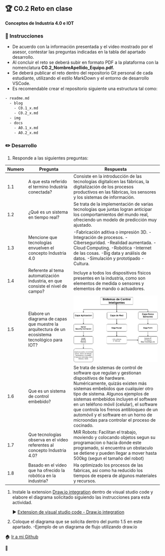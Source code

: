 ## :trophy: C0.2 Reto en clase

**Conceptos de Industria 4.0 e IOT**

### :blue_book: Instrucciones

- De acuerdo con la información presentada y el video mostrado por el asesor, contestar las preguntas indicadas en la tabla del apartado desarrollo.
- Al concluir el reto se deberá subir en formato PDF a la plataforma con la nomenclatura **C0.2_NombreApellido_Equipo.pdf.**
- Se deberá publicar el reto dentro del repositorio Git personal de cada estudiante, utilizando el estilo MarkDown y el entorno de desarrollo VSCode.
- Es recomendable crear el repositorio siguiente una estructura tal como:
```
- readme.md
  - blog
    - C0.1_x.md
    - C0.2_x.md
  - img
  - docs
    - A0.1_x.md
    - A0.2_x.md
```
  
### :pencil2: Desarrollo

1. Responde a las siguientes preguntas:

| Numero | Pregunta                                            | Respuesta  |
| ------ | --------------------------------------------------- | ---------  |
| 1.1      | A que esta referido el termino Industria conectada? | Consiste en la introducción de las tecnologías digitalicen las fábricas, la digitalización de los procesos productivos en las fábricas, los sensores y los sistemas de información.       |
| 1.2      | ¿Qué es un sistema en tiempo real?                  | Se trata de la implementación de varias tecnologías que juntas logran anticipar los comportamientos del mundo real, ofreciendo un modelo de predicción muy ajustado.           |
| 1.3      | Mencione que tecnologías envuelven el concepto Industria 4.0    |  -Fabricación aditiva o impresión 3D. -Integración de procesos. -Ciberseguridad. -Realidad aumentada. -Cloud Computing. -Robótica -Internet de las cosas. -Big data y análisis de datos. -Simulación y prototipado -Cultura.          |
| 1.4      | Referente al tema automatización industria, en que consiste el nivel de campo?                        |  Incluye a todos los dispositivos físicos presentes en la industria, como son elementos de medida o sensores y elementos de mando o actuadores.           |
| 1.5      | Elabore un diagrama de capas que muestre la arquitectura de un ecosistema tecnológico para IOT?                       | ![DIAGRAMA](../img/C0.2_DIagrama1.drawio.png)
| 1.6      | Que es un sistema de control embebido?         | Se trata de sistemas de control de software que regulan y gestionan dispositivos de hardware. Numéricamente, quizás existen más sistemas embebidos que cualquier otro tipo de sistema. Algunos ejemplos de sistemas embebidos incluyen el software en un teléfono móvil (celular), el software que controla los frenos antibloqueo de un automóvil y el software en un horno de microondas para controlar el proceso de cocinado.           |
| 1.7      | Que tecnologías observa en el video referentes al concepto Industria 4.0?         |  MiR Robots: Facilitan el trabajo, moviendo y colocando objetos segun su programacion o hacia donde este programado, si encuentra un obstaculo se detiene y pueden llegar a mover hasta 500kg (segun el tamaño del robot)          |
| 1.8      | Basado en el video que ha ofrecido la robótica en la industria?        | Ha optimizado los procesos de las fabricas, asi como ha reducido los tiempos de espera de algunos materiales y recursos.            |


1. Instale la extension [Draw.io integration](https://marketplace.visualstudio.com/items?itemName=hediet.vscode-drawio) dentro de visual studio code y elabore el diagrama solicitado siguiendo las instrucciones para esta actividad.

    :arrow_forward: [Extension de visual studio code - Draw.io integration](https://www.youtube.com/watch?v=Y47ZlxoDWNI)

2. Coloque el diagrama que se solicita dentro del punto 1.5 en este apartado.
   -Ejemplo de un diagrama de flujo utilizando draw.io


:house: [Ir a mi Github](https://github.com/Alfredopflc/Sistemas-Programables)

:wolf:

